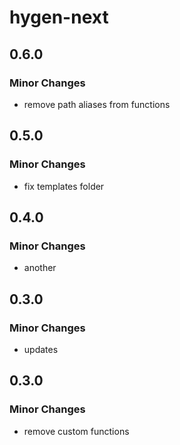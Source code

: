 # hygen-next

## 0.6.0

### Minor Changes

- remove path aliases from functions

## 0.5.0

### Minor Changes

- fix templates folder

## 0.4.0

### Minor Changes

- another

## 0.3.0

### Minor Changes

- updates

## 0.3.0

### Minor Changes

- remove custom functions
